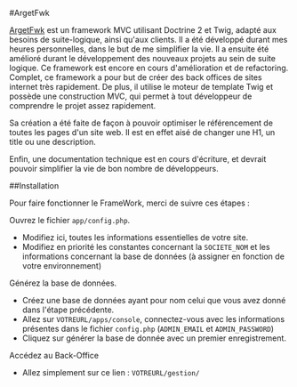 #ArgetFwk

[ArgetFwk](http://florian-mithieux.fr/developpeur-web-lyon/portfolio-webmaster/10/argetfwk) est un framework MVC utilisant Doctrine 2 et Twig, adapté aux besoins de suite-logique, ainsi qu'aux clients.
Il a été développé durant mes heures personnelles, dans le but de me simplifier la vie.
Il a ensuite été amélioré durant le développement des nouveaux projets au sein de suite logique.
Ce framework est encore en cours d'amélioration et de refactoring.
Complet, ce framework a pour but de créer des back offices de sites internet très rapidement. De plus, il utilise le moteur de template Twig et possède une construction MVC, qui permet à tout développeur de comprendre le projet assez rapidement.

Sa création a été faite de façon à pouvoir optimiser le référencement de toutes les pages d'un site web. Il est en effet aisé de changer une H1, un title ou une description.



Enfin, une documentation technique est en cours d'écriture, et devrait pouvoir simplifier la vie de bon nombre de développeurs.

##Installation

Pour faire fonctionner le FrameWork, merci de suivre ces étapes :


Ouvrez le fichier `app/config.php`.
- Modifiez ici, toutes les informations essentielles de votre site.
- Modifiez en priorité les constantes concernant la `SOCIETE_NOM` et les informations concernant la base de données (à assigner en fonction de votre environnement)


Générez la base de données.
- Créez une base de données ayant pour nom celui que vous avez donné dans l'étape précédente.
- Allez sur `VOTREURL/apps/console`, connectez-vous avec les informations présentes dans le fichier `config.php` (`ADMIN_EMAIL` et `ADMIN_PASSWORD`)
- Cliquez sur générer la base de donnée avec un premier enregistrement.


Accédez au Back-Office
- Allez simplement sur ce lien : `VOTREURL/gestion/`